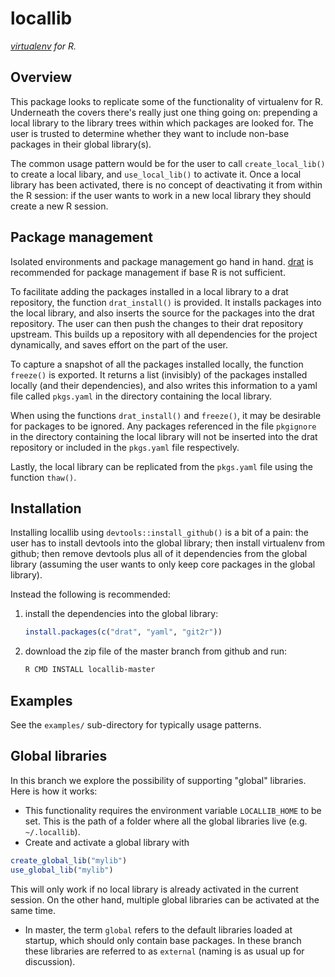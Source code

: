 # locallib

_[virtualenv](https://virtualenv.pypa.io/en/latest/) for R._

## Overview

This package looks to replicate some of the functionality of virtualenv for R. Underneath the covers there's really just one thing going on: prepending a local library to the library trees within which packages are looked for. The user is trusted to determine whether they want to include non-base packages in their global library(s).

The common usage pattern would be for the user to call `create_local_lib()` to create a local libary, and `use_local_lib()` to activate it. Once a local library has been activated, there is no concept of deactivating it from within the R session: if the user wants to work in a new local library they should create a new R session.

## Package management

Isolated environments and package management go hand in hand.  [drat](https://github.com/eddelbuettel/drat) is recommended for package management if base R is not sufficient. 

To facilitate adding the packages installed in a local library to a drat repository, the function `drat_install()` is provided. It installs packages into the local library, and also inserts the source for the packages into the drat repository. The user can then push the changes to their drat repository upstream. This builds up a repository with all dependencies for the project dynamically, and saves effort on the part of the user.

To capture a snapshot of all the packages installed locally, the function `freeze()` is exported. It returns a list (invisibly) of the packages installed locally (and their dependencies), and also writes this information to a yaml file called `pkgs.yaml` in the directory containing the local library.

When using the functions `drat_install()` and `freeze()`, it may be desirable for packages to be ignored. Any packages referenced in the file `pkgignore` in the directory containing the local library will not be inserted into the drat repository or included in the `pkgs.yaml` file respectively.

Lastly, the local library can be replicated from the `pkgs.yaml` file using the function `thaw()`.

## Installation

Installing locallib using `devtools::install_github()` is a bit of a pain: the user has to install devtools into the global library; then install virtualenv from github; then remove devtools plus all of it dependencies from the global library (assuming the user wants to only keep core packages in the global library).

Instead the following is recommended:

1. install the dependencies into the global library:

    ```R
    install.packages(c("drat", "yaml", "git2r"))
    ```
    
2. download the zip file of the master branch from github and run:

   ```sh
   R CMD INSTALL locallib-master
   ```
   
## Examples

See the `examples/` sub-directory for typically usage patterns.


## Global libraries
In this branch we explore the possibility of supporting "global" libraries. Here is how it works:

  - This functionality requires the environment variable `LOCALLIB_HOME` to be set. This is the path of a folder where all the global libraries live (e.g. `~/.locallib`).
  - Create and activate a global library with
  ```R
  create_global_lib("mylib")
  use_global_lib("mylib")
  ```
  This will only work if no local library is already activated in the current session. On the other hand, multiple global libraries can be activated at the same time.
  - In master, the term `global` refers to the default libraries loaded at startup, which should only contain base packages. In these branch these libraries are referred to as `external` (naming is as usual up for discussion).
